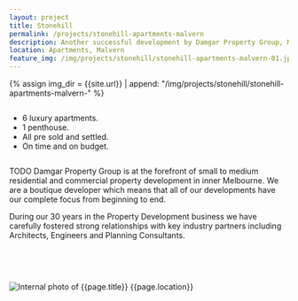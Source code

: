 ```yaml
---
layout: project
title: Stonehill
permalink: /projects/stonehill-apartments-malvern
description: Another successful development by Damgar Property Group, Melbourne.
location: Apartments, Malvern
feature_img: /img/projects/stonehill/stonehill-apartments-malvern-01.jpg
---
```


{% assign img_dir = {{site.url}} | append: "/img/projects/stonehill/stonehill-apartments-malvern-" %}

<div class="row project-detail-content">
  <div class="small-11 medium-10 medium-offset-1 columns">
    <div class="row">
      <div class="medium-5 columns">
        <div class="column">
          <ul class="project-detail-key-points">
            <li>6 luxury apartments.</li>
            <li>1 penthouse.</li>
            <li>All pre sold and settled.</li>
            <li>On time and on budget.</li>
          </ul>
        </div>
      </div>
      <div class="medium-5 columns float-left">
        <div class="column">
          <p>TODO Damgar Property Group is at the forefront of small to medium residential and commercial property development in inner Melbourne. We are a boutique developer which means that all of our developments have our complete focus from beginning to end.</p>
          <p>During our 30 years in the Property Development business we have carefully fostered strong relationships with key industry partners including Architects, Engineers and Planning Consultants.</p>
        </div>
      </div>
    </div>
  </div>
</div>

<br><br>

<div class="row">
  <div class="medium-8 columns small-centered">
    <img class="thumbnail" src="{{img_dir}}02.jpg" alt="Internal photo of {{page.title}} {{page.location}}" title="External photo of {{page.title}} {{page.location}}">
  </div>
</div>
